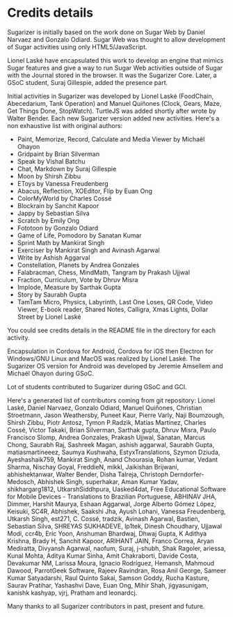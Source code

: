
# Credits details

Sugarizer is initially based on the work done on Sugar Web by Daniel Narvaez and Gonzalo Odiard. Sugar Web was thought to allow development of Sugar activities using only HTML5/JavaScript.

Lionel Laské have encapsulated this work to develop an engine that mimics Sugar features and give a way to run Sugar Web activities outside of Sugar with the Journal stored in the browser. It was the Sugarizer Core. Later, a GSoC student, Suraj Gillespie, added the presence part.

Initial activities in Sugarizer was developed by Lionel Laské (FoodChain, Abecedarium, Tank Operation) and Manuel Quiñones (Clock, Gears, Maze, Get Things Done, StopWatch). TurtleJS was added shortly after wrote by Walter Bender. Each new Sugarizer version added new activities. Here's a non exhaustive list with original authors:

* Paint, Memorize, Record, Calculate and Media Viewer by Michaël Ohayon
* Gridpaint by Brian Silverman
* Speak by Vishal Batchu
* Chat, Markdown by Suraj Gillespie
* Moon by Shirsh Zibbu
* EToys by Vanessa Freudenberg
* Abacus, Reflection, XOEditor, Flip by Euan Ong  
* ColorMyWorld by Charles Cossé
* Blockrain by Sanchit Kapoor
* Jappy by Sebastian Silva
* Scratch by Emily Ong
* Fototoon by Gonzalo Odiard
* Game of Life, Pomodoro by Sanatan Kumar
* Sprint Math by Mankirat Singh
* Exerciser by Mankirat Singh and Avinash Agarwal
* Write by Ashish Aggarval
* Constellation, Planets by Andrea Gonzales
* Falabracman, Chess, MindMath, Tangram by Prakash Ujjwal
* Fraction, Curriculum, Vote by Dhruv Misra
* Implode, Measure by Sarthak Gupta
* Story by Saurabh Gupta
* TamTam Micro, Physics, Labyrinth, Last One Loses, QR Code, Video Viewer, E-book reader, Shared Notes, Calligra, Xmas Lights, Dollar Street by Lionel Laské

You could see credits details in the README file in the directory for each activity.

Encapsulation in Cordova for Android, Cordova for iOS then Electron for Windows/GNU Linux and MacOS was realized by Lionel Laské.
The Sugarizer OS version for Android was developed by Jeremie Amsellem and Michaël Ohayon during GSoC.

Lot of students contributed to Sugarizer during GSoC and GCI.

Here's a generated list of contributors coming from git repository: Lionel Laské, Daniel Narvaez, Gonzalo Odiard, Manuel Quiñones, Christian Stroetmann, Jason Weathersby, Puneet Kaur, Pierre Varly, Naji Boumzough, Shirsh Zibbu, Piotr Antosz, Tymon P.Radzik, Matías Martínez, Charles Cossé, Victor Takaki, Brian Silverman, Sarthak gupta, Dhruv Misra, Paulo Francisco Slomp, Andrea Gonzales, Prakash Ujjwal, Sanatan, Marcus Chong, Saurabh Raj, Sashreek Magan, ashish aggarwal, Saurabh Gupta, matiasmartineeez, Saumya Kushwaha, EstyxTranslations, Szymon Dziuda, Ayeshashaik759, Mankirat Singh, Anand Chourasia, Rohan kumar, Vedant Sharma, Nischay Goyal, FreddieN, mikkl, Jaikishan Brijwani, abhishektanwar, Walter Bender, Disha Talreja, Christoph Derndorfer-Medosch, Abhishek Singh, superhakar, Aman Kumar Yadav, shikhargarg1812, UtkarshSiddhpura, Uasked4dat, Free Educational Software for Mobile Devices - Translations to Brazilian Portuguese, ABHINAV JHA, Dimmer, Harshit Maurya, Eshaan Aggarwal, Jorge Alberto Gómez López, Keisuki, SC4R, Abhishek, Saakshi Jha, Ayush Lohani, Vanessa Freudenberg, Utkarsh Singh, est271, C. Cossé, tradzik, Avinash Agarwal, Bastien, Sebastian Silva, SHREYAS SUKHADEVE, lp1tek, Dinesh Choudhary, Ujjawal Modi, ccr4b, Eric Yoon, Anshuman Bhardwaj, Dhwaj Gupta, K Adithya Krishna, Brady H, Sanchit Kapoor, ARIHANT JAIN, Franco Correa, Aryan Mediratta, Divyansh Agarwal, naofum, Suraj, j-shubh, Shak Ragoler, ariessa, Kunal Mohta, Aditya Kumar Sinha, Amit Chakraborti, Davide Costa, Devakumar NM, Larissa Moura, Ignacio Rodríguez, Hemansh, Mahmoud Dawood, ParrotGeek Software, Rajeev Ravindran, Rosa Anil George, Sameer Kumar Satyadarshi, Raul Quinto Sakai, Samson Goddy, Rucha Kasture, Saurav Pratihar, Yashashvi Dave, Euan Ong, Mihir Shah, jigyasunigam, kanishk kashyap, vjrj, Pratham and leonardcj.

Many thanks to all Sugarizer contributors in past, present and future.